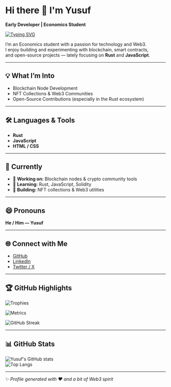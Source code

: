 # Hi there 👋 I'm Yusuf

**Early Developer | Economics Student**

[![Typing SVG](https://readme-typing-svg.demolab.com?font=Fira+Code&pause=1000&color=00F729&width=435&lines=Hi+there!+I'm+Yusuf;Blockchain+Node+Developer;Rust+%26+JavaScript+Enthusiast;Open-Source+Contributor)](https://git.io/typing-svg)

I’m an Economics student with a passion for technology and Web3.  
I enjoy building and experimenting with blockchain, smart contracts,  
and open-source projects — lately focusing on **Rust** and **JavaScript**.

---

## 💡 What I’m Into
- Blockchain Node Development  
- NFT Collections & Web3 Communities  
- Open-Source Contributions (especially in the Rust ecosystem)  

---

## 🛠️ Languages & Tools
- **Rust**  
- **JavaScript**  
- **HTML / CSS**  

---

## 🚀 Currently
- 🔭 **Working on:** Blockchain nodes & crypto community tools  
- 🌱 **Learning:** Rust, JavaScript, Solidity  
- 🎯 **Building:** NFT collections & Web3 utilities  

---

## 😄 Pronouns
**He / Him — Yusuf**

---

## 🌐 Connect with Me
- [GitHub](https://github.com/ifreqs)  
- [LinkedIn](https://www.linkedin.com/in/yusuf-filizz/)  
- [Twitter / X](https://x.com/0xifreqs)  

---

## 🏆 GitHub Highlights
![Trophies](https://github-profile-trophy.vercel.app/?username=ifreqs&theme=radical&no-frame=true&no-bg=true&margin-w=4)  

![Metrics](https://metrics.lecoq.io/ifreqs)  

![GitHub Streak](https://streak-stats.demolab.com?user=ifreqs&theme=radical&hide_border=true)  

---

## 📊 GitHub Stats
![Yusuf's GitHub stats](https://github-readme-stats.vercel.app/api?username=ifreqs&show_icons=true&theme=radical&hide_border=true)  
![Top Langs](https://github-readme-stats.vercel.app/api/top-langs/?username=ifreqs&layout=compact&theme=radical&hide_border=true)

---

✨ _Profile generated with ❤️ and a bit of Web3 spirit_
